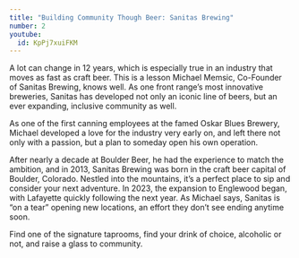 ```yaml
---
title: "Building Community Though Beer: Sanitas Brewing"
number: 2
youtube:
  id: KpPj7xuiFKM
---
```

A lot can change in 12 years, which is especially true in an industry that moves as fast as craft beer. This is a lesson Michael Memsic, Co-Founder of Sanitas Brewing, knows well. As one front range’s most innovative breweries, Sanitas has developed not only an iconic line of beers, but an ever expanding, inclusive community as well.

As one of the first canning employees at the famed Oskar Blues Brewery, Michael developed a love for the industry very early on, and left there not only with a passion, but a plan to someday open his own operation.

After nearly a decade at Boulder Beer, he had the experience to match the ambition, and in 2013, Sanitas Brewing was born in the craft beer capital of Boulder, Colorado. Nestled into the mountains, it’s a perfect place to sip and consider your next adventure. In 2023, the expansion to Englewood began, with Lafayette quickly following the next year. As Michael says, Sanitas is “on a tear” opening new locations, an effort they don’t see ending anytime soon.

Find one of the signature taprooms, find your drink of choice, alcoholic or not, and raise a glass to community.
